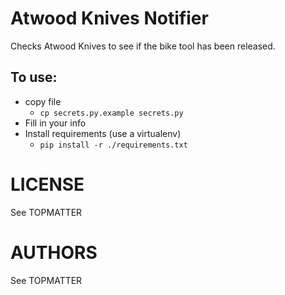 # Atwood Knives Notifier
Checks Atwood Knives to see if the bike tool has been released.

## To use:
- copy file
    - `cp secrets.py.example secrets.py`
- Fill in your info
- Install requirements (use a virtualenv)
    - `pip install -r ./requirements.txt`


# LICENSE
See TOPMATTER

# AUTHORS
See TOPMATTER

